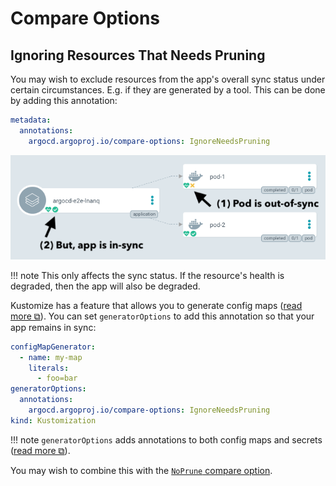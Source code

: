 # Compare Options

## Ignoring Resources That Needs Pruning

You may wish to exclude resources from the app's overall sync status under certain circumstances. E.g. if they are generated by a tool. This can be done by adding this annotation:

```yaml
metadata:
  annotations:
    argocd.argoproj.io/compare-options: IgnoreNeedsPruning
```

![compare option needs pruning](../assets/compare-option-ignore-needs-pruning.png)

!!! note
    This only affects the sync status. If the resource's health is degraded, then the app will also be degraded.

Kustomize has a feature that allows you to generate config maps ([read more ⧉](https://github.com/kubernetes-sigs/kustomize/blob/master/examples/configGeneration.md)). You can set `generatorOptions` to add this annotation so that your app remains in sync:

```yaml
configMapGenerator:
  - name: my-map
    literals:
      - foo=bar
generatorOptions:
  annotations:
    argocd.argoproj.io/compare-options: IgnoreNeedsPruning
kind: Kustomization
``` 
 
!!! note
    `generatorOptions` adds annotations to both config maps and secrets ([read more ⧉](https://github.com/kubernetes-sigs/kustomize/blob/master/examples/generatorOptions.md)).
    
You may wish to combine this with the [`NoPrune` compare option](compare-options.md).
